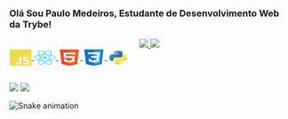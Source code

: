 ### Olá Sou Paulo Medeiros, Estudante de Desenvolvimento Web da Trybe!
<div align="center">
  <a href="https://github.com/PauloMedeiros1879">
  <img height="140em" src="https://github-readme-stats.vercel.app/api?username=PauloMedeiros1879&show_icons=true&theme=dracula&include_all_commits=true&count_private=true"/>
    
  <img height="140em" src="https://github-readme-stats.vercel.app/api/top-langs/?username=PauloMedeiros1879&layout=compact&langs_count=7&theme=dracula"/>
</div>
  
<div style="display: inline_block">
  <img align="center" alt="Paulo-Js" height="30" width="40" src="https://raw.githubusercontent.com/devicons/devicon/master/icons/javascript/javascript-plain.svg">
  <img align="center" alt="Paulo-React" height="30" width="40" src="https://raw.githubusercontent.com/devicons/devicon/master/icons/react/react-original.svg">
  <img align="center" alt="Paulo-HTML" height="30" width="40" src="https://raw.githubusercontent.com/devicons/devicon/master/icons/html5/html5-original.svg">
  <img align="center" alt="Paulo-CSS" height="30" width="40" src="https://raw.githubusercontent.com/devicons/devicon/master/icons/css3/css3-original.svg">
  <img align="center" alt="Paulo-Python" height="30" width="40" src="https://raw.githubusercontent.com/devicons/devicon/master/icons/python/python-original.svg">
</div>
  
  ##
 
<div> 
  <a href="https://www.instagram.com/paulo_alexandre_lm/" target="_blank"><img src="https://img.shields.io/badge/-Instagram-%23E4405F?style=for-the-badge&logo=instagram&logoColor=white" target="_blank"></a>
  <a href="https://www.linkedin.com/in/paulo-medeiros-dev1879/" target="_blank"><img src="https://img.shields.io/badge/-LinkedIn-%230077B5?style=for-the-badge&logo=linkedin&logoColor=white" target="_blank"></a> 
  
   ![Snake animation](https://github.com/PauloMedeiros1879/PauloMedeiros1879/blob/output/github-contribution-grid-snake.svg)
</div>
